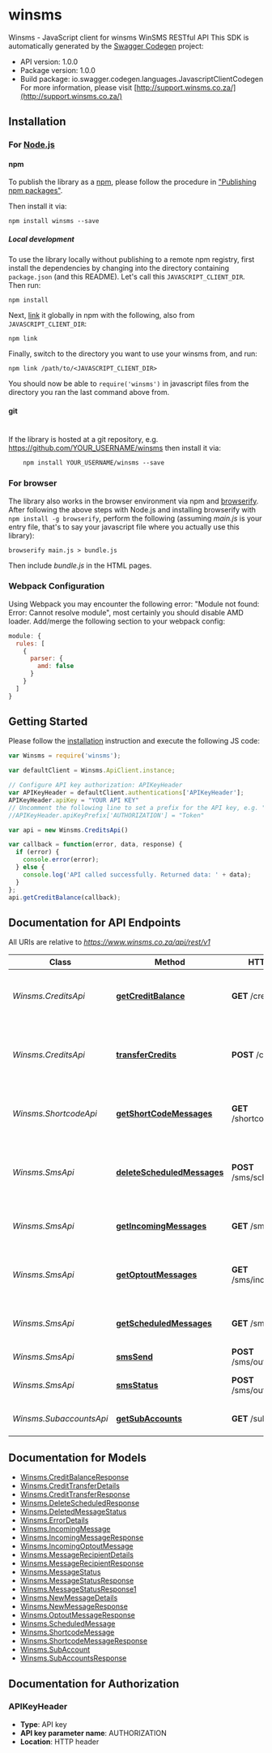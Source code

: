 # winsms

Winsms - JavaScript client for winsms
WinSMS RESTful API
This SDK is automatically generated by the [Swagger Codegen](https://github.com/swagger-api/swagger-codegen) project:

- API version: 1.0.0
- Package version: 1.0.0
- Build package: io.swagger.codegen.languages.JavascriptClientCodegen
For more information, please visit [http://support.winsms.co.za/](http://support.winsms.co.za/)

## Installation

### For [Node.js](https://nodejs.org/)

#### npm

To publish the library as a [npm](https://www.npmjs.com/),
please follow the procedure in ["Publishing npm packages"](https://docs.npmjs.com/getting-started/publishing-npm-packages).

Then install it via:

```shell
npm install winsms --save
```

##### Local development

To use the library locally without publishing to a remote npm registry, first install the dependencies by changing 
into the directory containing `package.json` (and this README). Let's call this `JAVASCRIPT_CLIENT_DIR`. Then run:

```shell
npm install
```

Next, [link](https://docs.npmjs.com/cli/link) it globally in npm with the following, also from `JAVASCRIPT_CLIENT_DIR`:

```shell
npm link
```

Finally, switch to the directory you want to use your winsms from, and run:

```shell
npm link /path/to/<JAVASCRIPT_CLIENT_DIR>
```

You should now be able to `require('winsms')` in javascript files from the directory you ran the last 
command above from.

#### git
#
If the library is hosted at a git repository, e.g.
https://github.com/YOUR_USERNAME/winsms
then install it via:

```shell
    npm install YOUR_USERNAME/winsms --save
```

### For browser

The library also works in the browser environment via npm and [browserify](http://browserify.org/). After following
the above steps with Node.js and installing browserify with `npm install -g browserify`,
perform the following (assuming *main.js* is your entry file, that's to say your javascript file where you actually 
use this library):

```shell
browserify main.js > bundle.js
```

Then include *bundle.js* in the HTML pages.

### Webpack Configuration

Using Webpack you may encounter the following error: "Module not found: Error:
Cannot resolve module", most certainly you should disable AMD loader. Add/merge
the following section to your webpack config:

```javascript
module: {
  rules: [
    {
      parser: {
        amd: false
      }
    }
  ]
}
```

## Getting Started

Please follow the [installation](#installation) instruction and execute the following JS code:

```javascript
var Winsms = require('winsms');

var defaultClient = Winsms.ApiClient.instance;

// Configure API key authorization: APIKeyHeader
var APIKeyHeader = defaultClient.authentications['APIKeyHeader'];
APIKeyHeader.apiKey = "YOUR API KEY"
// Uncomment the following line to set a prefix for the API key, e.g. "Token" (defaults to null)
//APIKeyHeader.apiKeyPrefix['AUTHORIZATION'] = "Token"

var api = new Winsms.CreditsApi()

var callback = function(error, data, response) {
  if (error) {
    console.error(error);
  } else {
    console.log('API called successfully. Returned data: ' + data);
  }
};
api.getCreditBalance(callback);

```

## Documentation for API Endpoints

All URIs are relative to *https://www.winsms.co.za/api/rest/v1*

Class | Method | HTTP request | Description
------------ | ------------- | ------------- | -------------
*Winsms.CreditsApi* | [**getCreditBalance**](docs/CreditsApi.md#getCreditBalance) | **GET** /credits/balance | Get your current WinSMS credit balance
*Winsms.CreditsApi* | [**transferCredits**](docs/CreditsApi.md#transferCredits) | **POST** /credits/transfer | Transfer credits between main and sub accounts.
*Winsms.ShortcodeApi* | [**getShortCodeMessages**](docs/ShortcodeApi.md#getShortCodeMessages) | **GET** /shortcode/incoming | Get a list of incoming short/long code messages 
*Winsms.SmsApi* | [**deleteScheduledMessages**](docs/SmsApi.md#deleteScheduledMessages) | **POST** /sms/scheduled/delete | Delete scheduled SMS messages and refund credits
*Winsms.SmsApi* | [**getIncomingMessages**](docs/SmsApi.md#getIncomingMessages) | **GET** /sms/incoming | Get a list of incoming SMS messages
*Winsms.SmsApi* | [**getOptoutMessages**](docs/SmsApi.md#getOptoutMessages) | **GET** /sms/incoming/optout | Get a list of incoming opt-out SMS messages
*Winsms.SmsApi* | [**getScheduledMessages**](docs/SmsApi.md#getScheduledMessages) | **GET** /sms/scheduled | Get a list of scheduled SMS messages
*Winsms.SmsApi* | [**smsSend**](docs/SmsApi.md#smsSend) | **POST** /sms/outgoing/send | Send SMS messages
*Winsms.SmsApi* | [**smsStatus**](docs/SmsApi.md#smsStatus) | **POST** /sms/outgoing/status | Get SMS delivery statuses
*Winsms.SubaccountsApi* | [**getSubAccounts**](docs/SubaccountsApi.md#getSubAccounts) | **GET** /subaccounts | Get a list of all Sub Accounts.


## Documentation for Models

 - [Winsms.CreditBalanceResponse](docs/CreditBalanceResponse.md)
 - [Winsms.CreditTransferDetails](docs/CreditTransferDetails.md)
 - [Winsms.CreditTransferResponse](docs/CreditTransferResponse.md)
 - [Winsms.DeleteScheduledResponse](docs/DeleteScheduledResponse.md)
 - [Winsms.DeletedMessageStatus](docs/DeletedMessageStatus.md)
 - [Winsms.ErrorDetails](docs/ErrorDetails.md)
 - [Winsms.IncomingMessage](docs/IncomingMessage.md)
 - [Winsms.IncomingMessageResponse](docs/IncomingMessageResponse.md)
 - [Winsms.IncomingOptoutMessage](docs/IncomingOptoutMessage.md)
 - [Winsms.MessageRecipientDetails](docs/MessageRecipientDetails.md)
 - [Winsms.MessageRecipientResponse](docs/MessageRecipientResponse.md)
 - [Winsms.MessageStatus](docs/MessageStatus.md)
 - [Winsms.MessageStatusResponse](docs/MessageStatusResponse.md)
 - [Winsms.MessageStatusResponse1](docs/MessageStatusResponse1.md)
 - [Winsms.NewMessageDetails](docs/NewMessageDetails.md)
 - [Winsms.NewMessageResponse](docs/NewMessageResponse.md)
 - [Winsms.OptoutMessageResponse](docs/OptoutMessageResponse.md)
 - [Winsms.ScheduledMessage](docs/ScheduledMessage.md)
 - [Winsms.ShortcodeMessage](docs/ShortcodeMessage.md)
 - [Winsms.ShortcodeMessageResponse](docs/ShortcodeMessageResponse.md)
 - [Winsms.SubAccount](docs/SubAccount.md)
 - [Winsms.SubAccountsResponse](docs/SubAccountsResponse.md)


## Documentation for Authorization


### APIKeyHeader

- **Type**: API key
- **API key parameter name**: AUTHORIZATION
- **Location**: HTTP header

